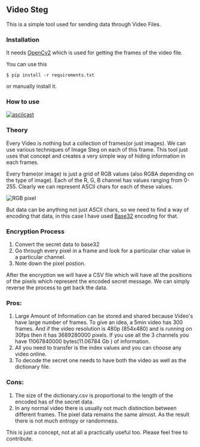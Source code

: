 ## Video Steg

This is a simple tool used for sending data through Video Files. 

### Installation
It needs [OpenCv2](https://pypi.org/project/opencv-python/) which is used for getting the frames of the video file. 

You can use this

```
$ pip install -r requirements.txt
```
or manually install it.

### How to use

[![asciicast](https://asciinema.org/a/KE2Ix2pUzej8iBEqceDPSEUBb.png)](https://asciinema.org/a/KE2Ix2pUzej8iBEqceDPSEUBb)

### Theory

Every Video is nothing but a collection of frames(or just images). We can use various techniques of Image Steg on each of this frame. This tool just uses that concept and creates a very simple way of hiding information in each frames. 

Every frame(or image) is just a grid of RGB values (also RGBA depending on the type of image). Each of the R, G, B channel has values ranging from 0-255. Clearly we can represent ASCII chars for each of these values. 

![RGB pixel](https://media.geeksforgeeks.org/wp-content/uploads/Pixel.jpg)

But data can be anything not just ASCII chars, so we need to find a way of encoding that data, in this case I have used [Base32](https://en.wikipedia.org/wiki/Base32) encoding for that. 

### Encryption Process

1. Convert the secret data to base32
2. Go through every pixel in a frame and look for a particular char value in a particular channel. 
3. Note down the pixel postion. 

After the encryption we will have a CSV file which will have all the positions of the pixels which represent the encoded secret message. We can simply reverse the process to get back the data. 


### Pros:
1. Large Amount of Information can be stored and shared because Video's have large number of frames. To give an idea, a 5min video has 300 frames. And if the video resolution is 480p (854x480) and is running on 30fps then it has 3689280000 pixels. If you use all the 3 channels you have 11067840000 bytes(11.06784 Gb ) of information. 
2. All you need to transfer is the index values and you can choose any video online. 
3. To decode the secret one needs to have both the video as well as the dictionary file. 

### Cons:
1. The size of the dictionary.csv is proportional to the length of the encoded has of the secret data. 
2. In any normal video there is usually not much distinction between different frames. The pixel data remains the same almost. As the result there is not much entropy or randomness. 


This is just a concept, not at all a practically useful too. Please feel free to contribute. 
